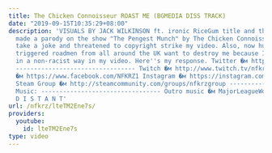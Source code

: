 ```yaml
---
title: The Chicken Connoisseur ROAST ME (BGMEDIA DISS TRACK)
date: "2019-09-15T10:35:29+08:00"
description: 'VISUALS BY JACK WILKINSON ft. ironic RiceGum title and thubmnail I recently
  made a parody on the show "The Pengest Munch" by The Chicken Connoisseur. He couldn''t
  take a joke and threatened to copyright strike my video. Also, now hundreds of angry
  triggered roadmen from all around the UK want to destroy me because I said the n-word
  in a non-racist way in my video. Here''s my response. Twitter �м https://twitter.com/NFKRZAlt
  --------------------------------- Twitch �м http://www.twitch.tv/nfkrz Facebook
  �м https://www.facebook.com/NFKRZ1 Instagram �м https://instagram.com/roman_nfkrz/
  Steam Group �м http://steamcommunity.com/groups/nfkrzgroup ---------------------------------
  Music: --------------------------------- Outro music �м MajorLeagueWobs/Holder -
  D I S T A N T'
url: /nfkrz/lteTM2Ene7s/
providers:
  youtube:
    id: lteTM2Ene7s
type: video
---
```

